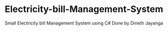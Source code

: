 # Electricity-bill-Management-System
Small Electricity bill Management System using C#
Done by Dineth Jayanga
